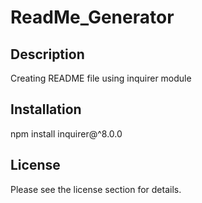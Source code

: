 # ReadMe_Generator

## Description
Creating README file using inquirer module 

## Installation
npm install inquirer@^8.0.0 

## License
Please see the license section for details.
